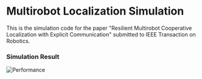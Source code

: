 # Multirobot Localization Simulation

This is the simulation code for the paper "Resilient Multirobot Cooperative Localization with Explicit Communication" submitted to IEEE Transaction on Robotics.

### Simulation Result



![Performance](https://imgur.com/takMzIm)
